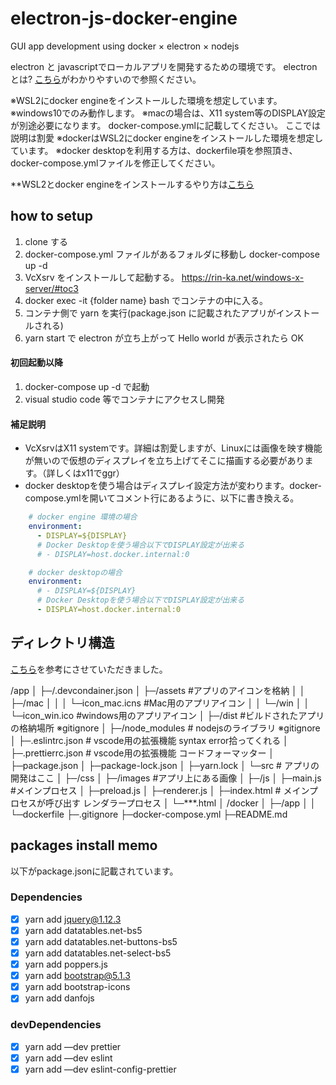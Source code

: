 # electron-js-docker-engine
GUI app development using docker × electron × nodejs  


electron と javascriptでローカルアプリを開発するための環境です。
electronとは? [こちら](https://qiita.com/saki-engineering/items/203892838e15b3dbd300)がわかりやすいので参照ください。

※WSL2にdocker engineをインストールした環境を想定しています。
※windows10でのみ動作します。
※macの場合は、X11 system等のDISPLAY設定が別途必要になります。 docker-compose.ymlに記載してください。 ここでは説明は割愛
※dockerはWSL2にdocker engineをインストールした環境を想定しています。
※docker desktopを利用する方は、dockerfile項を参照頂き、docker-compose.ymlファイルを修正してください。

**WSL2とdocker engineをインストールするやり方は[こちら](https://www.notion.so/Docker-Desktop-Docker-Docker-Desktop-windows-d0505c525072473999611785e4aa3e73)

## how to setup
1. clone する
2. docker-compose.yml ファイルがあるフォルダに移動し docker-compose up -d
3. VcXsrv をインストールして起動する。 https://rin-ka.net/windows-x-server/#toc3
4. docker exec -it {folder name} bash でコンテナの中に入る。
5. コンテナ側で yarn を実行(package.json に記載されたアプリがインストールされる)
6. yarn start で electron が立ち上がって Hello world が表示されたら OK
#### 初回起動以降

1. docker-compose up -d で起動
2. visual studio code 等でコンテナにアクセスし開発

#### 補足説明
* VcXsrvはX11 systemです。詳細は割愛しますが、Linuxには画像を映す機能が無いので仮想のディスプレイを立ち上げてそこに描画する必要があります。（詳しくはx11でggr）
* docker desktopを使う場合はディスプレイ設定方法が変わります。docker-compose.ymlを開いてコメント行にあるように、以下に書き換える。
```yaml
    # docker engine 環境の場合
    environment:
      - DISPLAY=${DISPLAY}
      # Docker Desktopを使う場合以下でDISPLAY設定が出来る
      # - DISPLAY=host.docker.internal:0
```
```yaml
    # docker desktopの場合
    environment:
      # - DISPLAY=${DISPLAY}
      # Docker Desktopを使う場合以下でDISPLAY設定が出来る
      - DISPLAY=host.docker.internal:0
```

## ディレクトリ構造

[こちら](https://qiita.com/saki-engineering/items/203892838e15b3dbd300)を参考にさせていただきました。


/app
│  ├─/.devcondainer.json 
│  ├─/assets #アプリのアイコンを格納
│  │     ├─/mac
│  │     │     └─icon_mac.icns #Mac用のアプリアイコン
│  │     └─/win
│  │             └─icon_win.ico #windows用のアプリアイコン
│  ├─/dist #ビルドされたアプリの格納場所 ※gitignore
│  ├─/node_modules # nodejsのライブラリ ※gitignore
│  ├─.eslintrc.json # vscode用の拡張機能 syntax error拾ってくれる
│  ├─.prettierrc.json # vscode用の拡張機能 コードフォーマッター
│  ├─package.json
│  ├─package-lock.json
│  ├─yarn.lock
│  └─src # アプリの開発はここ
│     ├─/css
│     ├─/images #アプリ上にある画像
│     ├─/js
│     ├─main.js    #メインプロセス
│     ├─preload.js 
│     ├─renderer.js
│     ├─index.html # メインプロセスが呼び出す レンダラープロセス
│     └─***.html 
│
/docker
│ ├─/app
│ │     └─dockerfile 
├─.gitignore
├─docker-compose.yml
├─README.md



## packages install memo
以下がpackage.jsonに記載されています。
### Dependencies
- [x]  yarn add jquery@1.12.3
- [x]  yarn add datatables.net-bs5
- [x]  yarn add datatables.net-buttons-bs5
- [x]  yarn add datatables.net-select-bs5
- [x]  yarn add poppers.js
- [x]  yarn add bootstrap@5.1.3
- [x]  yarn add bootstrap-icons
- [x]  yarn add danfojs

### devDependencies
- [x]  yarn add —dev prettier
- [x]  yarn add —dev eslint
- [x]  yarn add —dev eslint-config-prettier